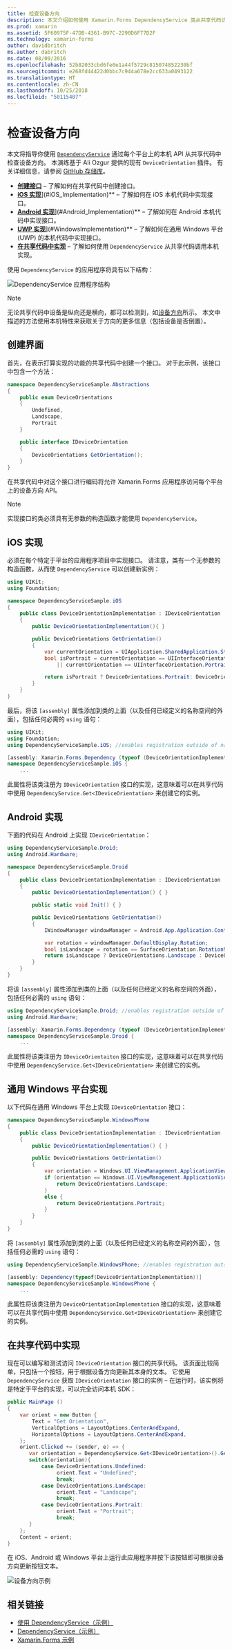 ```yaml
---
title: 检查设备方向
description: 本文介绍如何使用 Xamarin.Forms DependencyService 类从共享代码访问设备方向。
ms.prod: xamarin
ms.assetid: 5F60975F-47DB-4361-B97C-2290D6F77D2F
ms.technology: xamarin-forms
author: davidbritch
ms.author: dabritch
ms.date: 08/09/2016
ms.openlocfilehash: 52b82033cbd6fe0e1a44f5729c815074852230bf
ms.sourcegitcommit: e268fd44422d0bbc7c944a678e2cc633a0493122
ms.translationtype: HT
ms.contentlocale: zh-CN
ms.lasthandoff: 10/25/2018
ms.locfileid: "50115407"
---
```

# <a name="checking-device-orientation"></a>检查设备方向

本文将指导你使用 [`DependencyService`](xref:Xamarin.Forms.DependencyService) 通过每个平台上的本机 API 从共享代码中检查设备方向。 本演练基于 Ali Ozgur 提供的现有 `DeviceOrientation` 插件。 有关详细信息，请参阅 [GitHub 存储库](https://github.com/aliozgur/Xamarin.Plugins/tree/master/DeviceOrientation)。

- **[创建接口](#Creating_the_Interface)** &ndash; 了解如何在共享代码中创建接口。
- **[iOS 实现](#iOS_Implementation)**](#iOS_Implementation)** &ndash; 了解如何在 iOS 本机代码中实现接口。
- **[Android 实现](#Android_Implementation)**](#Android_Implementation)** &ndash; 了解如何在 Android 本机代码中实现接口。
- **[UWP 实现](#WindowsImplementation)**](#WindowsImplementation)** &ndash; 了解如何在通用 Windows 平台 (UWP) 的本机代码中实现接口。
- **[在共享代码中实现](#Implementing_in_Shared_Code)** &ndash; 了解如何使用 `DependencyService` 从共享代码调用本机实现。

使用 `DependencyService` 的应用程序将具有以下结构：

![](device-orientation-images/orientation-diagram.png "DependencyService 应用程序结构")

> [!NOTE]
> 无论共享代码中设备是纵向还是横向，都可以检测到，如[设备方向](~/xamarin-forms/user-interface/layouts/device-orientation.md#Reacting_to_Changes_in_Orientation)所示。 本文中描述的方法使用本机特性来获取关于方向的更多信息（包括设备是否倒置）。

<a name="Creating_the_Interface" />

## <a name="creating-the-interface"></a>创建界面

首先，在表示打算实现的功能的共享代码中创建一个接口。 对于此示例，该接口中包含一个方法：

```csharp
namespace DependencyServiceSample.Abstractions
{
    public enum DeviceOrientations
    {
        Undefined,
        Landscape,
        Portrait
    }

    public interface IDeviceOrientation
    {
        DeviceOrientations GetOrientation();
    }
}
```

在共享代码中对这个接口进行编码将允许 Xamarin.Forms 应用程序访问每个平台上的设备方向 API。

> [!NOTE]
> 实现接口的类必须具有无参数的构造函数才能使用 `DependencyService`。

<a name="iOS_Implementation" />

## <a name="ios-implementation"></a>iOS 实现

必须在每个特定于平台的应用程序项目中实现接口。 请注意，类有一个无参数的构造函数，从而使 `DependencyService` 可以创建新实例：

```csharp
using UIKit;
using Foundation;

namespace DependencyServiceSample.iOS
{
    public class DeviceOrientationImplementation : IDeviceOrientation
    {
        public DeviceOrientationImplementation(){ }

        public DeviceOrientations GetOrientation()
        {
            var currentOrientation = UIApplication.SharedApplication.StatusBarOrientation;
            bool isPortrait = currentOrientation == UIInterfaceOrientation.Portrait
                || currentOrientation == UIInterfaceOrientation.PortraitUpsideDown;

            return isPortrait ? DeviceOrientations.Portrait: DeviceOrientations.Landscape;
        }
    }
}
```

最后，将该 `[assembly]` 属性添加到类的上面（以及任何已经定义的名称空间的外面），包括任何必需的 `using` 语句：

```csharp
using UIKit;
using Foundation;
using DependencyServiceSample.iOS; //enables registration outside of namespace

[assembly: Xamarin.Forms.Dependency (typeof (DeviceOrientationImplementation))]
namespace DependencyServiceSample.iOS {
    ...
```

此属性将该类注册为 `IDeviceOrientation` 接口的实现，这意味着可以在共享代码中使用 `DependencyService.Get<IDeviceOrientation>` 来创建它的实例。

<a name="Android_Implementation" />

## <a name="android-implementation"></a>Android 实现

下面的代码在 Android 上实现 `IDeviceOrientation`：

```csharp
using DependencyServiceSample.Droid;
using Android.Hardware;

namespace DependencyServiceSample.Droid
{
    public class DeviceOrientationImplementation : IDeviceOrientation
    {
        public DeviceOrientationImplementation() { }

        public static void Init() { }

        public DeviceOrientations GetOrientation()
        {
            IWindowManager windowManager = Android.App.Application.Context.GetSystemService(Context.WindowService).JavaCast<IWindowManager>();

            var rotation = windowManager.DefaultDisplay.Rotation;
            bool isLandscape = rotation == SurfaceOrientation.Rotation90 || rotation == SurfaceOrientation.Rotation270;
            return isLandscape ? DeviceOrientations.Landscape : DeviceOrientations.Portrait;
        }
    }
}
```

将该 `[assembly]` 属性添加到类的上面（以及任何已经定义的名称空间的外面），包括任何必需的 `using` 语句：

```csharp
using DependencyServiceSample.Droid; //enables registration outside of namespace
using Android.Hardware;

[assembly: Xamarin.Forms.Dependency (typeof (DeviceOrientationImplementation))]
namespace DependencyServiceSample.Droid {
    ...
```

此属性将该类注册为 `IDeviceOrientaiton` 接口的实现，这意味着可以在共享代码中使用 `DependencyService.Get<IDeviceOrientation>` 来创建它的实例。

<a name="WindowsImplementation" />

## <a name="universal-windows-platform-implementation"></a>通用 Windows 平台实现

以下代码在通用 Windows 平台上实现 `IDeviceOrientation` 接口：

```csharp
namespace DependencyServiceSample.WindowsPhone
{
    public class DeviceOrientationImplementation : IDeviceOrientation
    {
        public DeviceOrientationImplementation() { }

        public DeviceOrientations GetOrientation()
        {
            var orientation = Windows.UI.ViewManagement.ApplicationView.GetForCurrentView().Orientation;
            if (orientation == Windows.UI.ViewManagement.ApplicationViewOrientation.Landscape) {
                return DeviceOrientations.Landscape;
            }
            else {
                return DeviceOrientations.Portrait;
            }
        }
    }
}
```

将 `[assembly]` 属性添加到类的上面（以及任何已经定义的名称空间的外面），包括任何必需的 `using` 语句：

```csharp
using DependencyServiceSample.WindowsPhone; //enables registration outside of namespace

[assembly: Dependency(typeof(DeviceOrientationImplementation))]
namespace DependencyServiceSample.WindowsPhone {
    ...
```

此属性将该类注册为 `DeviceOrientationImplementation` 接口的实现，这意味着可以在共享代码中使用 `DependencyService.Get<IDeviceOrientation>` 来创建它的实例。

<a name="Implementing_in_Shared_Code" />

## <a name="implementing-in-shared-code"></a>在共享代码中实现

现在可以编写和测试访问 `IDeviceOrientation` 接口的共享代码。 该页面比较简单，只包括一个按钮，用于根据设备方向更新其本身的文本。 它使用 `DependencyService` 获取 `IDeviceOrientation` 接口的实例 &ndash; 在运行时，该实例将是特定于平台的实现，可以完全访问本机 SDK：

```csharp
public MainPage ()
{
    var orient = new Button {
        Text = "Get Orientation",
        VerticalOptions = LayoutOptions.CenterAndExpand,
        HorizontalOptions = LayoutOptions.CenterAndExpand,
    };
    orient.Clicked += (sender, e) => {
       var orientation = DependencyService.Get<IDeviceOrientation>().GetOrientation();
       switch(orientation){
           case DeviceOrientations.Undefined:
                orient.Text = "Undefined";
                break;
           case DeviceOrientations.Landscape:
                orient.Text = "Landscape";
                break;
           case DeviceOrientations.Portrait:
                orient.Text = "Portrait";
                break;
       }
    };
    Content = orient;
}
```

在 iOS、Android 或 Windows 平台上运行此应用程序并按下该按钮即可根据设备方向更新按钮文本。

![](device-orientation-images/orientation.png "设备方向示例")


## <a name="related-links"></a>相关链接

- [使用 DependencyService（示例）](https://developer.xamarin.com/samples/UsingDependencyService)
- [DependencyService（示例）](https://developer.xamarin.com/samples/DependencyService/DependencyServiceSample/)
- [Xamarin.Forms 示例](https://github.com/xamarin/xamarin-forms-samples)

